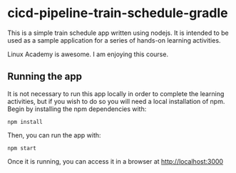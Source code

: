 # cicd-pipeline-train-schedule-gradle

This is a simple train schedule app written using nodejs. It is intended to be used as a sample application for a series of hands-on learning activities.

Linux Academy is awesome. I am enjoying this course.

## Running the app

It is not necessary to run this app locally in order to complete the learning activities, but if you wish to do so you will need a local installation of npm. Begin by installing the npm dependencies with:

    npm install

Then, you can run the app with:

    npm start

Once it is running, you can access it in a browser at [http://localhost:3000](http://localhost:3000)
